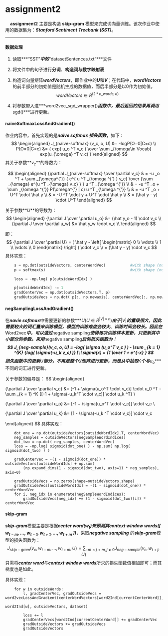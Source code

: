 # assignment2

&nbsp;&nbsp;&nbsp; **assignment2** 主要是构造 **skip-gram** 模型来完成词向量训练。该次作业中使用的数据集为：***Stanford Sentiment Treebank (SST)***。

___

#### 数据处理

1. 读取***“SST”***中的***“datasetSentences.txt”***文件

2. 将文件中的句子进行**分词**、**构造词与数字映射表**

3. 构造词向量矩阵***wordVectors***，即作业中的***U***和***V***；在代码中，***wordVectors***的前半部分的初始值是随机生成的数据值，而后半部分是以0作为初始值。
   $$
   wordVectors \in R^{(2*n\_words, d)}
   $$

4. 将参数带入进***word2vec_sgd_wrapper()***函数中，最后返回的结果再调用***sgd()***进行更新。

#### naiveSoftmaxLossAndGradient()

   作业内容中，首先实现的是***naive softmax 损失函数***，如下：
$$
\begin{aligned}
J_{naive-softmax} (v_c, o, U) &= -logP(O=0|C=c) \\
P(O=0|C=c) &= { exp( u_o ^T v_c ) \over \sum _{\omega\in Vocab} exp(u_{\omega} ^T v_c) }
\end{aligned}
$$
其关于参数**$v_c$**的导数为：

$$
\begin{aligned}
{\partial J_{naive-softmax} \over \partial v_c} & = -u _o ^T + \sum _{\omega^{'}} { e^{ u ^T _{\omega ^{'} } v_c} \over {\sum _{\omega} e^{u ^T _{\omega} v_c} } } u ^T _{\omega ^{'}} \\
& = -u ^T _o + \sum _{\omega ^{'}} P(\omega^{'} | c) u ^T _{\omega ^{'}} \\
& = -u ^T _o + U^T \cdot \hat y  \\
& = -U ^T \cdot y + U^T \cdot \hat y \\
& = (\hat y - y) \cdot U^T
\end{aligned}
$$

关于参数**$U$**的导数为：
$$
\begin{aligned}
{\partial J \over \partial u_o} &= (\hat y_o - 1) \cdot v_c \\
{\partial J \over \partial u_w} &= \hat y_w \cdot v_c \\
\end{aligned}
$$



即：
$$
{\partial J \over \partial U} = ( \hat y - \left[
 \begin{matrix}
   0  \\
   \vdots  \\
   1  \\
   \vdots  \\
   0
  \end{matrix}
  \right] ) \cdot v_c \\
  = (\hat y - y) \cdot v_c
$$
具体实现：

```python
    s = np.dot(outsideVectors, centerWordVec)           #with shape (num words in vocab, )
    p = softmax(s)                                      #with shape (num words in vocab, )

    loss = -np.log( p[outsideWordIdx] )

    p[outsideWordIdx] -= 1
    gradCenterVec = np.dot(outsideVectors.T, p)
    gradOutsideVecs = np.dot( p[:, np.newaxis], centerWordVec[:, np.newaxis].T )
```

#### negSamplingLossAndGradient()

  在***navie softmax***中需要更新的参数***$U(U \in R^{|V| \times n})$***由于***$|V|$***的量级很大，因此需要较大的词汇量来训练模型，模型的训练难度会较大、训练时间会较长。因此在***Word2vec***中，可以通过***negative sampling***使得每次训练样本更新，只更新其中小部分的参数。采用***negative sampling***后的损失函数为：
$$
J_{neg-sample}(v_c, o, U) = -log( \sigma (u_o^T v_c ) ) - \sum _{k  = 1} ^{K} {log( \sigma(-u_k v_c) )} \\
\sigma(x) = {1 \over 1 + e^{-x} }
$$
损失函数中的更新***$U$***部分，不再是整个$U$矩阵进行更新，而是从中抽取***K***个与***$u_o$***不同的词汇进行更新。

关于参数的偏导是：
$$
\begin{aligned}

{\partial J \over \partial v_c} &= [-1 + \sigma(u_o^T \cdot v_c)] \cdot u_0 ^T - \sum _{k = 1} ^K {[-1 + \sigma(-u_k^T \cdot v_c)] \cdot u_k ^T} \\

{\partial J \over \partial u_o} &= [-1 + \sigma(u_o^T \cdot v_c)] \cdot v_c \\

{\partial J \over \partial u_k} &= [1 - \sigma(-u_k ^T \cdot v_c)] \cdot v_c

\end{aligned}
$$
具体实现：

```
    dot_one = np.dot(outsideVectors[outsideWordIdx].T, centerWordVec)
    neg_samples = outsideVectors[negSampleWordIndices]
    dot_two = np.dot(-neg_samples, centerWordVec)
    loss = -np.log( sigmoid(dot_one) ) - np.sum( np.log( sigmoid(dot_two) ) )

    gradCenterVec = -(1 - sigmoid(dot_one)) * outsideVectors[outsideWordIdx] + np.sum(
        (np.expand_dims(1 - sigmoid(dot_two), axis=1) * neg_samples), axis=0)

    gradOutsideVecs = np.zeros(shape=outsideVectors.shape)
    gradOutsideVecs[outsideWordIdx] = -(1 - sigmoid(dot_one)) * centerWordVec
    for i, neg_idx in enumerate(negSampleWordIndices):
        gradOutsideVecs[neg_idx] += (1 - sigmoid(dot_two)[i]) * centerWordVec
```

#### skip-gram

  ***skip-gram***模型主要是根据***center word($w_t$)***来预测其***context  window words([ $w_{t - m}, \dots, w_{t - 1}, w_{t + 1}, \dots, w_{t + m}$ ])***，采取***negative sampling*** 的***skip-gram***模型的损失函数为：
$$
J_{skip-gram} (v_c, w_{t - m}, \dots, w_{t + m}, U) = \sum _{-m \leq j \leq m, j \neq 0} J_{neg-sample} (v_c, w_{t + j}, U)
$$
只需将***center word***与***context  window words***所求的损失函数值相加即可；而其梯度也是如此。

具体实现：

```
    for w in outsideWords:
        l, gradCenterVec, gradOutsideVecs = word2vecLossAndGradient(centerWordVectors[word2Ind[currentCenterWord]],
                                                                          word2Ind[w], outsideVectors, dataset)

        loss += l
        gradCenterVecs[word2Ind[currentCenterWord]] += gradCenterVec
        gradOutsideVectors += gradOutsideVecs
        gradOutsideVectors
```

